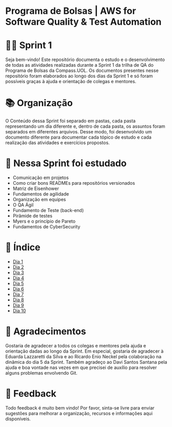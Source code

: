 # Programa de Bolsas | AWS for Software Quality & Test Automation 
# 🏃‍♂️ Sprint 1 
Seja bem-vindo! Este repositório documenta o estudo e o desenvolvimento de todas as atividades realizadas durante a Sprint 1 da trilha de QA do Programa de Bolsas da Compass.UOL.
Os documentos presentes nesse repositório foram elaborados ao longo dos dias da Sprint 1 e só foram possíveis graças à ajuda e orientação de colegas e mentores.

# 📚 Organização

O Conteúdo dessa Sprint foi separado em pastas, cada pasta representando um dia diferente e, dentro de cada pasta, os assuntos foram separados em diferentes arquivos.
Desse modo, foi desenvolvido um documento diferente para documentar cada tópico de estudo e cada realização das atividades e exercícios propostos.

# 📕 Nessa Sprint foi estudado

- Comunicação em projetos
- Como criar bons READMEs para repositórios versionados
- Matriz de Eisenhower
- Fundamentos de agilidade
- Organização em equipes
- O QA Ágil
- Fundamento de Teste (back-end)
- Pirâmide de testes
- Myers e o princípio de Pareto
- Fundamentos de CyberSecurity

# 📖 Índice
- [Dia 1](https://github.com/ItzOliver/Sprint1/tree/main/Dia%201)
- [Dia 2](https://github.com/ItzOliver/Sprint1/tree/main/Dia%202)
- [Dia 3](https://github.com/ItzOliver/Sprint1/tree/main/Dia%203)
- [Dia 4](https://github.com/ItzOliver/Sprint1/tree/main/Dia%204)
- [Dia 5](https://github.com/ItzOliver/Sprint1/tree/main/Dia%205)
- [Dia 6](https://github.com/ItzOliver/Sprint1/tree/main/Dia%206)
- [Dia 7](https://github.com/ItzOliver/Sprint1/tree/main/Dia%207)
- [Dia 8](https://github.com/ItzOliver/Sprint1/tree/main/Dia%208)
- [Dia 9](https://github.com/ItzOliver/Sprint1/tree/main/Dia%209)
- [Dia 10]()

# 🤝 Agradecimentos
Gostaria de agradecer a todos os colegas e mentores pela ajuda e orientação dadas ao longo da Sprint. Em especial, gostaria de agradecer à Eduarda Lazzaretti da Silva e ao Ricardo Enio Neckel pela colaboração na dinâmica do dia 5 da Sprint. Também agradeço ao Davi Santos Santana pela ajuda e boa vontade nas vezes em que precisei de auxílio para resolver alguns problemas envolvendo Git.

# 🔁 Feedback
Todo feedback é muito bem vindo! Por favor, sinta-se livre para enviar sugestões para melhorar a organização, recursos e informações aqui disponíveis.